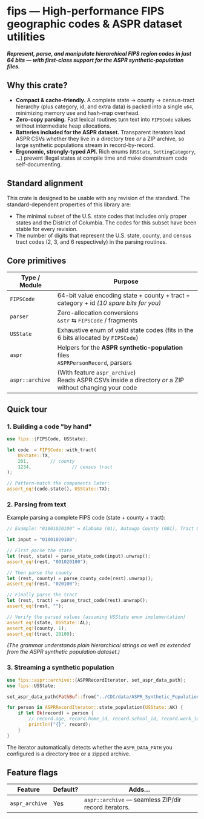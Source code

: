 # fips — High-performance FIPS geographic codes & ASPR dataset utilities

***Represent, parse, and manipulate hierarchical FIPS region codes in just 64 bits ― with first-class support for the ASPR synthetic-population files.***

## Why this crate?

* **Compact & cache-friendly.** A complete state → county → census-tract hierarchy (plus category, id, and extra data) is packed into a single `u64`, minimizing memory use and hash-map overhead.
* **Zero-copy parsing.** Fast lexical routines turn text into `FIPSCode` values without intermediate heap allocations.
* **Batteries included for the ASPR dataset.** Transparent iterators load ASPR CSVs whether they live in a directory tree *or* a ZIP archive, so large synthetic populations stream in record-by-record.
* **Ergonomic, strongly-typed API.** Rich enums (`USState`, `SettingCategory`, …) prevent illegal states at compile time and make downstream code self-documenting.

## Standard alignment

This crate is designed to be usable with any revision of the standard. The standard-dependent properties of this library
are:

* The minimal subset of the U.S. state codes that includes only proper states and the District of Columbia. The codes
  for this subset have been stable for every revision.
* The number of digits that represent the U.S. state, county, and census tract codes (2, 3, and 6 respectively) in the
  parsing routines.

## Core primitives

| Type / Module   | Purpose                                                      |
| --------------- | ------------------------------------------------------------ |
| `FIPSCode`      | 64-bit value encoding state + county + tract + category + id *(10 spare bits for you)* |
| `parser`        | Zero-allocation conversions <br/>`&str` ⇆ `FIPSCode` / fragments |
| `USState`       | Exhaustive enum of valid state codes (fits in the 6 bits allocated by `FIPSCode`) |
| `aspr`          | Helpers for the **ASPR synthetic-population** files <br/>`ASPRPersonRecord`, parsers |
| `aspr::archive` | (With feature `aspr_archive`) <br/>Reads ASPR CSVs inside a directory *or* a ZIP without changing your code |

## Quick tour

### 1. Building a code "by hand"

```rust
use fips::{FIPSCode, USState};

let code  = FIPSCode::with_tract(
    USState::TX,
    201,        // county
    1234,				// census tract
);

// Pattern-match the components later:
assert_eq!(code.state(), USState::TX);
```

### **2. Parsing from text**

Example parsing a complete FIPS code (state + county + tract):

```rust
// Example: "01001020100" = Alabama (01), Autauga County (001), Tract 020100

let input = "01001020100";

// First parse the state
let (rest, state) = parse_state_code(input).unwrap();
assert_eq!(rest, "001020100");

// Then parse the county
let (rest, county) = parse_county_code(rest).unwrap();
assert_eq!(rest, "020100");

// Finally parse the tract
let (rest, tract) = parse_tract_code(rest).unwrap();
assert_eq!(rest, "");

// Verify the parsed values (assuming USState enum implementation)
assert_eq!(state, USState::AL);
assert_eq!(county, 1);
assert_eq!(tract, 20100);
```

*(The grammar understands plain hierarchical strings as well as extended from the ASPR synthetic population dataset.)*

### 3. Streaming a synthetic population

```rust
use fips::aspr::archive::{ASPRRecordIterator, set_aspr_data_path};
use fips::USState;

set_aspr_data_path(PathBuf::from("../CDC/data/ASPR_Synthetic_Population.zip"));

for person in ASPRRecordIterator::state_population(USState::AK) {
    if let Ok(record) = person {
        // record.age, record.home_id, record.school_id, record.work_id …
        println!("{}", record);
    }
}
```

The iterator automatically detects whether the `ASPR_DATA_PATH` you configured is a directory tree or a zipped archive.

## Feature flags

| **Feature**    | **Default?** | **Adds…**                                            |
| -------------- | ------------ | ---------------------------------------------------- |
| `aspr_archive` | Yes          | `aspr::archive` — seamless ZIP/dir record iterators. |



